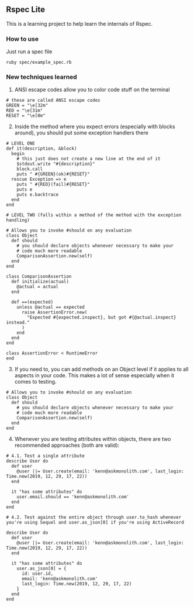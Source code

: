 ## Rspec Lite

This is a learning project to help learn the internals of Rspec.

### How to use

Just run a spec file

```
ruby spec/example_spec.rb
```

### New techniques learned

1. ANSI escape codes allow you to color code stuff on the terminal
```
# these are called ANSI escape codes
GREEN = "\e[32m"
RED = "\e[31m"
RESET = "\e[0m"
```

2. Inside the method where you expect errors (especially with blocks around), you should put some exception handlers there

```
# LEVEL ONE
def it(description, &block)
  begin
    # this just does not create a new line at the end of it
    $stdout.write "#{description}"
    block.call
    puts " #{GREEN}(ok)#{RESET}"
  rescue Exception => e
    puts " #{RED}(fail)#{RESET}"
    puts e
    puts e.backtrace
  end
end

# LEVEL TWO (falls within a method of the method with the exception handling)

# Allows you to invoke #should on any evaluation
class Object
  def should
    # you should declare objects whenever necessary to make your
    # code much more readable
    ComparisonAssertion.new(self)
  end
end

class ComparisonAssertion
  def initialize(actual)
    @actual = actual
  end

  def ==(expected)
    unless @actual == expected
      raise AssertionError.new(
        "Expected #{expected.inspect}, but got #{@actual.inspect} instead."
      )
    end
  end
end

class AssertionError < RuntimeError
end

```

3. If you need to, you can add methods on an Object level if it applies to all aspects in your code. This makes a lot of sense especially when it comes to testing.

```
# Allows you to invoke #should on any evaluation
class Object
  def should
    # you should declare objects whenever necessary to make your
    # code much more readable
    ComparisonAssertion.new(self)
  end
end
```

4. Whenever you are testing attributes within objects, there are two recommended approaches (both are valid):

```
# 4.1. Test a single attribute
describe User do
  def user
    @user ||= User.create(email: 'kenn@askmonolith.com', last_login: Time.new(2019, 12, 29, 17, 22))
  end

  it "has some attributes" do
    user.email.should == 'kenn@askmonolith.com'
  end
end

# 4.2. Test against the entire object through user.to_hash whenever you're using Sequel and user.as_json[0] if you're using ActiveRecord

describe User do
  def user
    @user ||= User.create(email: 'kenn@askmonolith.com', last_login: Time.new(2019, 12, 29, 17, 22))
  end

  it "has some attributes" do
    user.as_json[0] = {
      id: user.id,
      email: 'kenn@askmonolith.com'
      last_login: Time.new(2019, 12, 29, 17, 22)
    }
  end
end

```